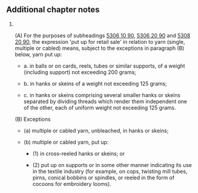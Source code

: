 ## Additional chapter notes

1.  

    (A) For the purposes of subheadings [5306 10 90](/commodities/5306109000), [5306 20 90](/commodities/5306209000) and [5308 20 90](/commodities/5308209000), the expression 'put up for retail sale' in relation to yarn (single, multiple or cabled) means, subject to the exceptions in paragraph (B) below, yarn put up:

    - a. in balls or on cards, reels, tubes or similar supports, of a weight (including support) not exceeding 200 grams;
    
    - b. in hanks or skeins of a weight not exceeding 125 grams;
    
    - c. in hanks or skeins comprising several smaller hanks or skeins separated by dividing threads which render them independent one of the other, each of uniform weight not exceeding 125 grams.
    
    (B) Exceptions
    
    - (a) multiple or cabled yarn, unbleached, in hanks or skeins;
    
    - (b) multiple or cabled yarn, put up:
    
        - (1) in cross-reeled hanks or skeins; or
    
        - (2) put up on supports or in some other manner indicating its use in the textile industry (for example, on cops, twisting mill tubes, pirns, conical bobbins or spindles, or reeled in the form of cocoons for embroidery looms).
